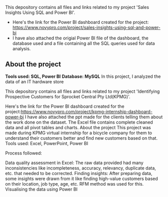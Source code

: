 This depository contains all files and links related to my project 'Sales Insights Using SQL and Power BI'.
* Here's the link for the Power BI dashboard created for the project: https://www.novypro.com/project/sales-insights-using-sql-and-power-bi
* I have also attached the origial Power BI file of the dashboard, the database used and a file containing all the SQL queries used for data analysis.

## About the project
**Tools used: SQL, Power BI**
**Database: MySQL**
In this project, I analyzed the data of an IT hardware store











This depository contains all files and links related to my project 'Identifying Prospective Customers for Sprocket Central Pty Ltd(KPMG)'.

Here's the link for the Power BI dashboard created for the project:https://www.novypro.com/project/kpmg-internship-dashboard-power-bi
I have also attached the ppt made for the clients telling them about the work done on the dataset.
The Excel file contains complete cleaned data and all pivot tables and charts.
About the project
This project was made during KPMG virtual internship for a bicycle company for them to understand their customers better and find new customers based on that.
Tools used: Excel, PowerPoint, Power BI

Process followed:

Data quality assessment in Excel: The raw data provided had many inconsistencies like incompleteness, accuracy, relevancy, duplicate data, etc. that needed to be corrected.
Finding insights: After preparing data, some insights were drawn from it like finding high-value customers based on their location, job type, age, etc. RFM method was used for this.
Visualising the data using Power BI
